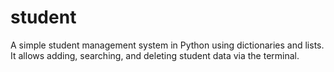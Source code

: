 # student
A simple student management system in Python using dictionaries and lists.   It allows adding, searching, and deleting student data via the terminal.
